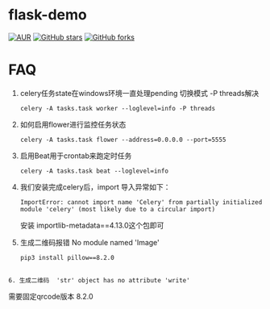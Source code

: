 # flask-demo

[![AUR](https://img.shields.io/badge/license-Apache%20License%202.0-blue.svg)](https://github.com/canpowerzhu/flask-demo/blob/main/LICENSE)
[![GitHub stars](https://img.shields.io/github/stars/canpowerzhu/flask-demo.svg?style=social&label=Stars)](https://github.com/canpowerzhu/flask-demo/stargazers)
[![GitHub forks](https://img.shields.io/github/forks/canpowerzhu/flask-demo.svg?style=social&label=Fork)](https://github.com/canpowerzhu/flask-demo/network/members)

# FAQ

1. celery任务state在windows环境一直处理pending
   切换模式 -P threads解决
    ```
   celery -A tasks.task worker --loglevel=info -P threads
   ```
2. 如何启用flower进行监控任务状态
    ```
   celery -A tasks.task flower --address=0.0.0.0 --port=5555
   ```
3. 启用Beat用于crontab来跑定时任务
    ```
   celery -A tasks.task beat --loglevel=info
   ```
4. 我们安装完成celery后，import 导入异常如下：
    ```
   ImportError: cannot import name 'Celery' from partially initialized module 'celery' (most likely due to a circular import) 
   ```
   安装 importlib-metadata==4.13.0这个包即可

5. 生成二维码报错 No module named 'Image'
   ```shell
   pip3 install pillow==8.2.0

```

6. 生成二维码  'str' object has no attribute 'write'
   ```

需要固定qrcode版本 8.2.0

```